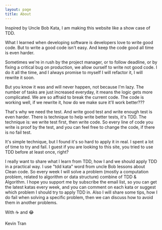 ```yaml
---
layout: page
title: About
---
```


Inspired by Uncle Bob Kata, I am making this website like a show case of TDD.

What I learned when developing software is developers love to write good code.
But to write a good code isn't easy. And keep the code good all time is even harder.

Sometimes we're in rush by the project manager, or to follow deadline, or by fixing a critical bug
on production, we allow ourself to write not good code. I do it all the time, and I always promise
to myself I will refactor it, I will rewrite it soon.

But you know it was and will never happen, not because I'm lazy. The number of tasks are just increased
everyday, it means the logic gets more complicated.  We are so affraid to break the current code.
The code is working well, if we rewrite it, how do we make sure it'll work better???

That's why we need the test. And write good test and write enough test is even harder.
There is technique to help write better tests, it's TDD. The technique is: we write
test first, then write code. So every line of code you write is proof by the test,
and you can feel free to change the code, if there is no fail test.

It's simple technique, but I found it's so hard to apply it in real.
I spent a lot of time to try and fail. I guest if you are looking to this site, you tried to use TDD
before at least once, right?

I really want to share what I learn from TDD, how I and we should apply TDD in a practical way.
I use "tdd kata" word from uncle Bob lessons about Clean code.
So every week I will solve a problem (mostly a computation problem, related to algorithm or data structure)
combine of TDD & Algorithm. I hope you support me by subscribe the email list, so you can get the latest
katas every week, and you can comment on each kata or suggest which problem I should try to apply TDD in.
Also I will share some tips, how I do fail when solving a specific problem, then we can discuss how to
avoid them in another problems.

With :coffee: and :joy:

Kevin Tran
